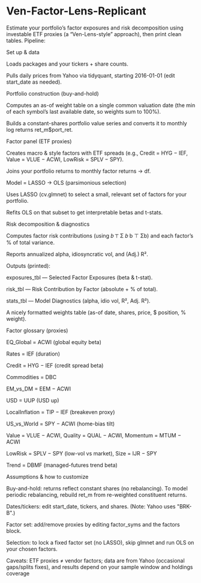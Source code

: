 # Ven-Factor-Lens-Replicant
Estimate your portfolio’s factor exposures and risk decomposition using investable ETF proxies (a “Ven-Lens-style” approach), then print clean tables.
Pipeline:

Set up & data

Loads packages and your tickers + share counts.

Pulls daily prices from Yahoo via tidyquant, starting 2016-01-01 (edit start_date as needed).

Portfolio construction (buy-and-hold)

Computes an as-of weight table on a single common valuation date (the min of each symbol’s last available date, so weights sum to 100%).

Builds a constant-shares portfolio value series and converts it to monthly log returns ret_m$port_ret.

Factor panel (ETF proxies)

Creates macro & style factors with ETF spreads (e.g., Credit = HYG − IEF, Value = VLUE − ACWI, LowRisk = SPLV − SPY).

Joins your portfolio returns to monthly factor returns → df.

Model = LASSO → OLS (parsimonious selection)

Uses LASSO (cv.glmnet) to select a small, relevant set of factors for your portfolio.

Refits OLS on that subset to get interpretable betas and t-stats.

Risk decomposition & diagnostics

Computes factor risk contributions (using 
𝑏
⊤
Σ
𝑏
b
⊤
Σb) and each factor’s % of total variance.

Reports annualized alpha, idiosyncratic vol, and (Adj.) R².

Outputs (printed):

exposures_tbl — Selected Factor Exposures (beta & t-stat).

risk_tbl — Risk Contribution by Factor (absolute + % of total).

stats_tbl — Model Diagnostics (alpha, idio vol, R², Adj. R²).

A nicely formatted weights table (as-of date, shares, price, $ position, % weight).

Factor glossary (proxies)

EQ_Global = ACWI (global equity beta)

Rates = IEF (duration)

Credit = HYG − IEF (credit spread beta)

Commodities = DBC

EM_vs_DM = EEM − ACWI

USD = UUP (USD up)

LocalInflation = TIP − IEF (breakeven proxy)

US_vs_World = SPY − ACWI (home-bias tilt)

Value = VLUE − ACWI, Quality = QUAL − ACWI, Momentum = MTUM − ACWI

LowRisk = SPLV − SPY (low-vol vs market), Size = IJR − SPY

Trend = DBMF (managed-futures trend beta)

Assumptions & how to customize

Buy-and-hold: returns reflect constant shares (no rebalancing). To model periodic rebalancing, rebuild ret_m from re-weighted constituent returns.

Dates/tickers: edit start_date, tickers, and shares. (Note: Yahoo uses "BRK-B".)

Factor set: add/remove proxies by editing factor_syms and the factors block.

Selection: to lock a fixed factor set (no LASSO), skip glmnet and run OLS on your chosen factors.

Caveats: ETF proxies ≠ vendor factors; data are from Yahoo (occasional gaps/splits fixes), and results depend on your sample window and holdings coverage
